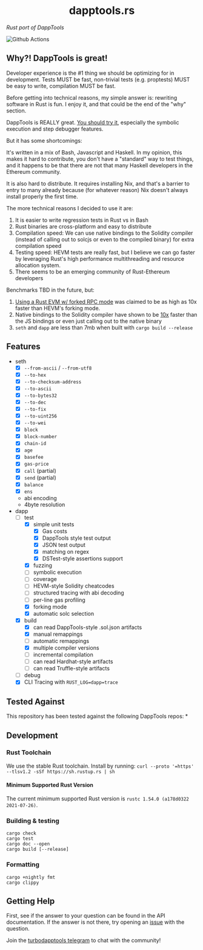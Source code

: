 # <h1 align="center"> dapptools.rs </h1>

*Rust port of DappTools*

![Github Actions](https://github.com/gakonst/dapptools-rs/workflows/Tests/badge.svg)

## Why?! DappTools is great!

Developer experience is the #1 thing we should be optimizing for in development. Tests MUST be fast, non-trivial tests (e.g. proptests) 
MUST be easy to write, compilation MUST be fast.

Before getting into technical reasons, my simple answer is: rewriting software in Rust is fun. I enjoy it, and that could be the end of the "why" section.

DappTools is REALLY great. [You should try it](https://github.com/dapphub/dapptools/), especially the symbolic execution
and step debugger features.

But it has some shortcomings:

It's written in a mix of Bash, Javascript and Haskell. In my opinion, this makes it 
hard to contribute, you don't have a "standard" way to test things, and it happens to be
that there are not that many Haskell developers in the Ethereum community.

It is also hard to distribute. It requires installing Nix, and that's a barrier to entry
to many already because (for whatever reason) Nix doesn't always install properly the first time.

The more technical reasons I decided to use it are:
1. It is easier to write regression tests in Rust vs in Bash
1. Rust binaries are cross-platform and easy to distribute
1. Compilation speed: We can use native bindings to the Solidity compiler (instead of calling out to solcjs or even to the compiled binary) for extra compilation speed
1. Testing speed: HEVM tests are really fast, but I believe we can go faster by leveraging Rust's high performance multithreading and resource allocation system.
1. There seems to be an emerging community of Rust-Ethereum developers

Benchmarks TBD in the future, but:
1. [Using a Rust EVM w/ forked RPC mode](https://github.com/brockelmore/rust-cevm/#compevm-rust-ethereum-virtual-machine-implementation-designed-for-smart-contract-composability-testing) was claimed to be as high as 10x faster than HEVM's forking mode.
1. Native bindings to the Solidity compiler have shown to be [10x](https://forum.openzeppelin.com/t/a-faster-solidity-compiler-cli-in-rust/2546) faster than the JS bindings or even just calling out to the native binary
 1. `seth` and `dapp` are less than 7mb when built with `cargo build --release`

## Features

* seth
    * [x] `--from-ascii` / `--from-utf8`
    * [x] `--to-hex`
    * [x] `--to-checksum-address`
    * [x] `--to-ascii`
    * [x] `--to-bytes32`
    * [x] `--to-dec`
    * [x] `--to-fix`
    * [x] `--to-uint256`
    * [x] `--to-wei`
    * [x] `block`
    * [x] `block-number`
    * [x] `chain-id`
    * [x] `age`
    * [x] `basefee`
    * [x] `gas-price`
    * [x] `call` (partial)
    * [x] `send` (partial)
    * [x] `balance`
    * [x] `ens`
    * abi encoding
    * 4byte resolution
* dapp
    * [ ] test
        * [x] simple unit tests
            * [x] Gas costs
            * [x] DappTools style test output
            * [x] JSON test output
            * [x] matching on regex
            * [x] DSTest-style assertions support
        * [x] fuzzing
        * [ ] symbolic execution
        * [ ] coverage
        * [ ] HEVM-style Solidity cheatcodes
        * [ ] structured tracing with abi decoding
        * [ ] per-line gas profiling
        * [x] forking mode
        * [x] automatic solc selection
    * [x] build
        * [x] can read DappTools-style .sol.json artifacts
        * [x] manual remappings
        * [ ] automatic remappings
        * [x] multiple compiler versions
        * [ ] incremental compilation
        * [ ] can read Hardhat-style artifacts
        * [ ] can read Truffle-style artifacts
    * [ ] debug
    * [x] CLI Tracing with `RUST_LOG=dapp=trace`

## Tested Against

This repository has been tested against the following DappTools repos:
*
## Development

### Rust Toolchain

We use the stable Rust toolchain. Install by running: `curl --proto '=https' --tlsv1.2 -sSf https://sh.rustup.rs | sh`

#### Minimum Supported Rust Version

The current minimum supported Rust version is `rustc 1.54.0 (a178d0322 2021-07-26)`.

### Building & testing

```
cargo check
cargo test
cargo doc --open
cargo build [--release]
```

### Formatting

```
cargo +nightly fmt
cargo clippy
```
## Getting Help

First, see if the answer to your question can be found in the API documentation. If the answer
is not there, try opening an [issue](https://github.com/gakonst/dapptools-rs/issues/new) with the question.

Join the [turbodapptools telegram](https://t.me/turbodapptools) to chat with the community!

